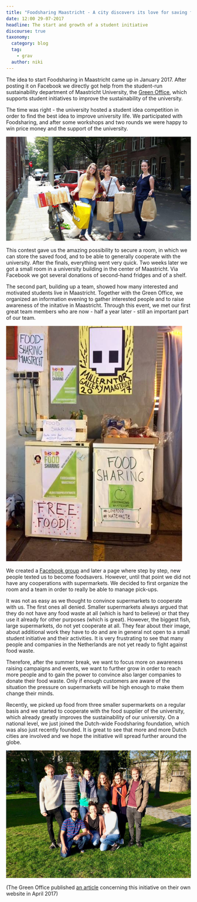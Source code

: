 ```yaml
---
title: "Foodsharing Maastricht - A city discovers its love for saving food"
date: 12:00 29-07-2017
headline: The start and growth of a student initiative
discourse: true
taxonomy:
  category: blog
  tag:
    - grav
  author: niki
---
```

The idea to start Foodsharing in Maastricht came up in January 2017. After posting it on Facebook we directly got help from the student-run sustainability department of Maastricht University, the [Green Office](https://www.greenofficemaastricht.nl/), which supports student initiatives to improve the sustainability of the university.

The time was right - the university hosted a student idea competition in order to find the best idea to improve university life. We participated with Foodsharing, and after some workshops and two rounds we were happy to win price money and the support of the university.

![Our logo](fsmaastricht_foodsavers.jpg)

This contest gave us the amazing possibility to secure a room, in which we can store the saved food, and to be able to generally cooperate with the university. After the finals, everything went very quick. Two weeks later we got a small room in a university building in the center of Maastricht. Via Facebook we got several donations of second-hand fridges and of a shelf.

The second part, building up a team, showed how many interested and motivated students live in Maastricht. Together with the Green Office, we organized an information evening to gather interested people and to raise awareness of the initative in Maastricht. Through this event, we met our first great team members who are now - half a year later - still an important part of our team.

![Parts of the team](fsmaastricht_fsp2.jpg)

We created a [Facebook group](https://www.facebook.com/FoodSharingMaastricht/) and later a page where step by step, new people texted us to become foodsavers. However, until that point we did not have any cooperations with supermarkets. We decided to first organize the room and a team in order to really be able to manage pick-ups.

It was not as easy as we thought to convince supermarkets to cooperate with us. The first ones all denied. Smaller supermarkets always argued that they do not have any food waste at all (which is hard to believe) or that they use it already for other purposes (which is great). However, the biggest fish, large supermarkets, do not yet cooperate at all. They fear about their image, about additional work they have to do and are in general not open to a small student initiative and their activities. It is very frustrating to see that many people and companies in the Netherlands are not yet ready to fight against food waste.

Therefore, after the summer break, we want to focus more on awareness raising campaigns and events, we want to further grow in order to reach more people and to gain the power to convince also larger companies to donate their food waste. Only if enough customers are aware of the situation the pressure on supermarkets will be high enough to make them change their minds.

Recently, we picked up food from three smaller supermarkets on a regular basis and we started to cooperate with the food supplier of the university, which already greatly improves the sustainability of our university. On a national level, we just joined the Dutch-wide Foodsharing foundation, which was also just recently founded. It is great to see that more and more Dutch cities are involved and we hope the initiative will spread further around the globe.

![Incomplete group picture](fsmaastricht_team.jpg)

(The Green Office published [an article](https://www.greenofficemaastricht.nl/single-post/2017/04/18/FoodSharing-Maastricht-Chasing-away-food-wastage) concerning this initiative on their own website in April 2017)